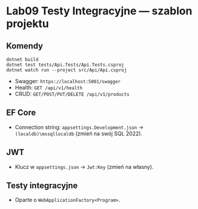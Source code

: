 # Lab09 Testy Integracyjne — szablon projektu

## Komendy
```pwsh
dotnet build
dotnet test tests/Api.Tests/Api.Tests.csproj
dotnet watch run --project src/Api/Api.csproj
```
- Swagger: `https://localhost:5001/swagger`
- Health: `GET /api/v1/health`
- CRUD: `GET/POST/PUT/DELETE /api/v1/products`

## EF Core
- Connection string: `appsettings.Development.json` → `(localdb)\mssqllocaldb` (zmień na swój SQL 2022).

## JWT
- Klucz w `appsettings.json` → `Jwt:Key` (zmień na własny).

## Testy integracyjne
- Oparte o `WebApplicationFactory<Program>`.
